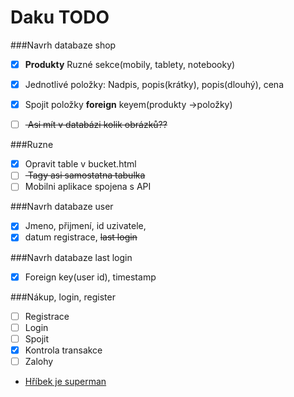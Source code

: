 # Daku TODO

###Navrh databaze shop
- [x] **Produkty** Ruzné sekce(mobily, tablety, notebooky)
- [x] Jednotlivé položky: Nadpis, popis(krátky), popis(dlouhý), cena
- [x] Spojit položky **foreign** keyem(produkty ->položky)
- [ ] <s> Asi mít v databázi kolik obrázků?? </s>


###Ruzne
- [x] Opravit table v bucket.html
- [ ] <s> Tagy asi samostatna tabulka </s>
- [ ] Mobilni aplikace spojena s API 

###Navrh databaze user
- [x] Jmeno, přijmení, id uzivatele, 
- [x] datum registrace, <s> last login </s>

###Navrh databaze last login
- [x] Foreign key(user id), timestamp


###Nákup, login, register
- [ ] Registrace
- [ ] Login
- [ ] Spojit
- [x] Kontrola transakce  
- [ ] Zalohy
- [Hříbek je superman](http://images.elephantjournal.com/wp-content/uploads/2012/03/Superman.jpg "Superman")
